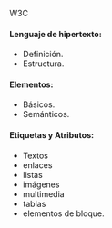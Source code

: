 W3C
#### Lenguaje de hipertexto: 
- Definición. 
- Estructura. 
#### Elementos:
- Básicos. 
- Semánticos. 
#### Etiquetas y Atributos: 
- Textos
- enlaces
- listas
- imágenes
- multimedia
- tablas
- elementos de bloque.